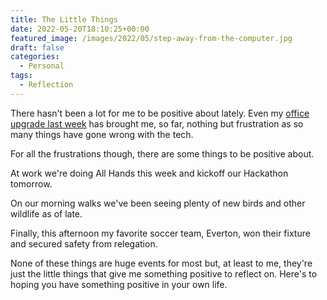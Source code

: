 ```yaml
---
title: The Little Things
date: 2022-05-20T18:10:25+00:00
featured_image: /images/2022/05/step-away-from-the-computer.jpg
draft: false
categories:
  - Personal
tags:
  - Reflection
---
```


There hasn't been a lot for me to be positive about lately. Even my [office upgrade last week][1] has brought me, so far, nothing but frustration as so many things have gone wrong with the tech.

For all the frustrations though, there are some things to be positive about.

At work we're doing All Hands this week and kickoff our Hackathon tomorrow.

On our morning walks we've been seeing plenty of new birds and other wildlife as of late.

Finally, this afternoon my favorite soccer team, Everton, won their fixture and secured safety from relegation.

None of these things are huge events for most but, at least to me, they're just the little things that give me something positive to reflect on. Here's to hoping you have something positive in your own life.

 [1]: /2022/05/upgrading-my-home-office-studio/